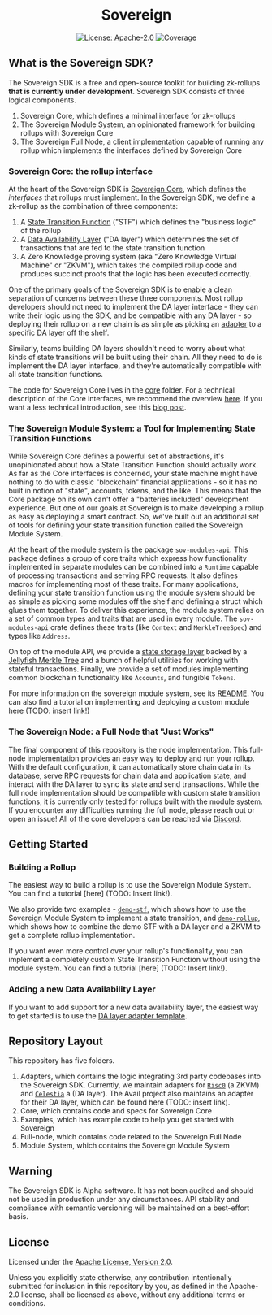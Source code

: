 <div align="center">
  <h1> Sovereign </h1>
</div>

<div align="center">
  <a href="https://github.com/Sovereign-Labs/sovereign/blob/main/LICENSE">
    <img alt="License: Apache-2.0" src="https://img.shields.io/github/license/Sovereign-Labs/sovereign-sdk.svg" />
  </a>
  <a href="https://codecov.io/gh/Sovereign-Labs/sovereign" > 
      <img alt="Coverage" src="https://codecov.io/gh/Sovereign-Labs/sovereign/branch/main/graph/badge.svg"/> 
  </a>
</div>

## What is the Sovereign SDK?

The Sovereign SDK is a free and open-source toolkit for building zk-rollups **that is currently under development**. Sovereign SDK consists of three logical components.

1. Sovereign Core, which defines a minimal interface for zk-rollups
1. The Sovereign Module System, an opinionated framework for building rollups with Sovereign Core
1. The Sovereign Full Node, a client implementation capable of running any rollup which implements the interfaces defined by Sovereign Core

### Sovereign Core: the rollup interface

At the heart of the Sovereign SDK is [Sovereign Core](./core/specs/overview.md), which defines the _interfaces_ that rollups
must implement. In the Sovereign SDK, we define a zk-rollup as the combination of three components:

1. A [State Transition Function](./core/specs/interfaces/stf.md) ("STF") which defines the "business logic" of the rollup
1. A [Data Availability Layer](./core/specs/interfaces/da.md) ("DA layer") which determines the set of transactions that are fed
   to the state transition function
1. A Zero Knowledge proving system (aka "Zero Knowledge Virtual Machine" or "ZKVM"), which takes the compiled rollup code and
   produces succinct proofs that the logic has been executed correctly.

One of the primary goals of the Sovereign SDK is to enable a clean separation of concerns between these three components.
Most rollup developers should not need to implement the DA layer interface - they can write their logic using the SDK,
and be compatible with any DA layer - so deploying their rollup on a new chain is as simple as
picking an [adapter](https://github.com/Sovereign-Labs/Jupiter)
to a specific DA layer off the shelf.

Similarly, teams building DA layers shouldn't need to worry about what kinds of state transitions will be built using their chain.
All they need to do is implement the DA layer interface, and they're automatically compatible with all state transition functions.

The code for Sovereign Core lives in the [core](./core/) folder. For a technical description of the Core interfaces, we recommend the overview
[here](./core/specs/overview.md). If you want a less technical introduction, see this [blog post](https://mirror.xyz/sovlabs.eth/pZl5kAtNIRQiKAjuFvDOQCmFIamGnf0oul3as_DhqGA).

### The Sovereign Module System: a Tool for Implementing State Transition Functions

While Sovereign Core defines a powerful set of abstractions, it's unopinionated about how a State Transition Function should actually
work. As far as the Core interfaces is concerned, your state machine might have nothing to do with classic "blockchain" financial applications - so
it has no built in notion of "state", accounts, tokens, and the like. This means that the Core package on its own can't offer a
"batteries included" development experience. But one of our goals at Sovereign is to make developing
a rollup as easy as deploying a smart contract. So, we've built out an additional set of tools for defining your state transition function
called the Sovereign Module System.

At the heart of the module system is the package [`sov-modules-api`](./module-system/sov-modules-api/). This package defines
a group of core traits which express how functionality implemented in separate modules can be combined into a `Runtime`
capable of processing transactions and serving RPC requests. It also defines macros for implementing most of these traits.
For many applications, defining your state transition function using the module system should be as simple as picking
some modules off the shelf and defining a struct which glues them together.
To deliver this experience, the module system relies on a set of common types and traits that are used in every module. The
`sov-modules-api` crate defines these traits (like `Context` and `MerkleTreeSpec`) and types like `Address`.

On top of the module API, we provide a [state storage layer](./module-system/sov-state/) backed by a [Jellyfish Merkle Tree](https://github.com/penumbra-zone/jmt)
and a bunch of helpful utilities for working with stateful transactions. Finally, we provide a set of modules implementing common
blockchain functionality like `Accounts`, and fungible `Tokens`.

For more information on the sovereign module system, see its [README](./module-system/README.md). You can also find a tutorial on
implementing and deploying a custom module here (TODO: insert link!)

### The Sovereign Node: a Full Node that "Just Works"

The final component of this repository is the node implementation. This full-node implementation provides an easy way to deploy
and run your rollup. With the default configuration, it can automatically store chain data in its database,
serve RPC requests for chain data and application state, and interact with the DA layer to sync its state and send transactions.
While the full node implementation should be compatible with custom state transition functions, it is currently only tested for
rollups built with the module system. If you encounter any difficulties running the full node, please reach out or open an
issue! All of the core developers can be reached via [Discord](https://discord.gg/kbykCcPrcA).

## Getting Started

### Building a Rollup

The easiest way to build a rollup is to use the Sovereign Module System. You can find a tutorial [here] (TODO: Insert link!).

We also provide two examples - [`demo-stf`](./examples/demo-stf/), which shows how to use the Sovereign Module System to implement a
state transition, and [`demo-rollup`](./examples/demo-rollup/), which shows how to combine the demo STF with a DA layer and a ZKVM to
get a complete rollup implementation.

If you want even more control over your rollup's functionality, you can implement a completely custom State Transition Function
without using the module system. You can find a tutorial [here] (TODO: Insert link!).

### Adding a new Data Availability Layer

If you want to add support for a new data availability layer, the easiest way to get started is to use the
[DA layer adapter template](https://github.com/Sovereign-Labs/da-adapter-template).

## Repository Layout

This repository has five folders.

1. Adapters, which contains the logic integrating 3rd party codebases into the Sovereign SDK. Currently, we
   maintain adapters for [`Risc0`](www.risczero.com) (a ZKVM) and [`Celestia`](www.celestia.org) a (DA layer).
   The Avail project also maintains an adapter for their DA layer, which can be found here (TODO: insert link).
2. Core, which contains code and specs for Sovereign Core
3. Examples, which has example code to help you get started with Sovereign
4. Full-node, which contains code related to the Sovereign Full Node
5. Module System, which contains the Sovereign Module System

## Warning

The Sovereign SDK is Alpha software. It has not been audited and should not be used in production under any circumstances.
API stability and compliance with semantic versioning will be maintained on a best-effort basis.

## License

Licensed under the [Apache License, Version
2.0](./LICENSE).

Unless you explicitly state otherwise, any contribution intentionally submitted
for inclusion in this repository by you, as defined in the Apache-2.0 license, shall be
licensed as above, without any additional terms or conditions.
